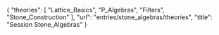 {
    "theories": [
        "Lattice_Basics",
        "P_Algebras",
        "Filters",
        "Stone_Construction"
    ],
    "url": "entries/stone_algebras/theories",
    "title": "Session Stone_Algebras"
}